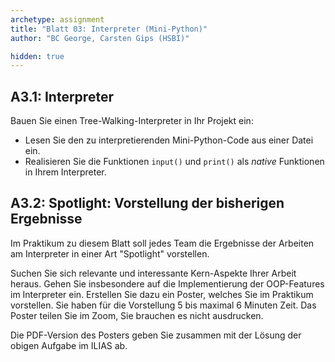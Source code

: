 ```yaml
---
archetype: assignment
title: "Blatt 03: Interpreter (Mini-Python)"
author: "BC George, Carsten Gips (HSBI)"

hidden: true
---
```



## A3.1: Interpreter

Bauen Sie einen Tree-Walking-Interpreter in Ihr Projekt ein:

*   Lesen Sie den zu interpretierenden Mini-Python-Code aus einer Datei ein.
*   Realisieren Sie die Funktionen `input()` und `print()` als _native_ Funktionen
    in Ihrem Interpreter.


## A3.2: Spotlight: Vorstellung der bisherigen Ergebnisse

Im Praktikum zu diesem Blatt soll jedes Team die Ergebnisse der Arbeiten am Interpreter
in einer Art "Spotlight" vorstellen.

Suchen Sie sich relevante und interessante Kern-Aspekte Ihrer Arbeit heraus. Gehen Sie
insbesondere auf die Implementierung der OOP-Features im Interpreter ein. Erstellen Sie
dazu ein Poster, welches Sie im Praktikum vorstellen. Sie haben für die Vorstellung 5
bis maximal 6 Minuten Zeit. Das Poster teilen Sie im Zoom, Sie brauchen es nicht ausdrucken.

Die PDF-Version des Posters geben Sie zusammen mit der Lösung der obigen Aufgabe im ILIAS
ab.
